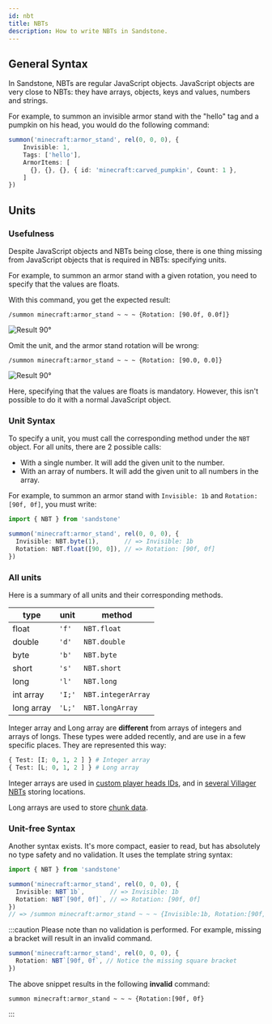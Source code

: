 ```yaml
---
id: nbt
title: NBTs
description: How to write NBTs in Sandstone.
---
```


## General Syntax
In Sandstone, NBTs are regular JavaScript objects. JavaScript objects are very close to NBTs: they have arrays, objects, keys and values, numbers and strings.

For example, to summon an invisible armor stand with the "hello" tag and a pumpkin on his head, you would do the following command:
```ts
summon('minecraft:armor_stand', rel(0, 0, 0), { 
    Invisible: 1, 
    Tags: ['hello'], 
    ArmorItems: [
      {}, {}, {}, { id: 'minecraft:carved_pumpkin', Count: 1 },
    ]
})
```

## Units

### Usefulness
Despite JavaScript objects and NBTs being close, there is one thing missing from JavaScript objects that is required in NBTs: specifying units.

For example, to summon an armor stand with a given rotation, you need to specify that the values are floats.

With this command, you get the expected result:
```
/summon minecraft:armor_stand ~ ~ ~ {Rotation: [90.0f, 0.0f]}
```

![Result 90°](/img/nbts/90.png)

Omit the unit, and the armor stand rotation will be wrong:
```
/summon minecraft:armor_stand ~ ~ ~ {Rotation: [90.0, 0.0]}
```

![Result 90°](/img/nbts/0.png)


Here, specifying that the values are floats is mandatory. However, this isn't possible to do it with a normal JavaScript object.

### Unit Syntax

To specify a unit, you must call the corresponding method under the `NBT` object. For all units, there are 2 possible calls:
- With a single number. It will add the given unit to the number.
- With an array of numbers. It will add the given unit to all numbers in the array.

For example, to summon an armor stand with `Invisible: 1b` and `Rotation: [90f, 0f]`, you must write:
```ts
import { NBT } from 'sandstone'

summon('minecraft:armor_stand', rel(0, 0, 0), {
  Invisible: NBT.byte(1),       // => Invisible: 1b
  Rotation: NBT.float([90, 0]), // => Rotation: [90f, 0f]
})
```

### All units

Here is a summary of all units and their corresponding methods.

type       |  unit   | method
-----------|---------|-------------
float      |  `'f'`  | `NBT.float` 
double     |  `'d'`  | `NBT.double`
byte       |  `'b'`  | `NBT.byte`
short      |  `'s'`  | `NBT.short`
long       |  `'l'`  | `NBT.long`
int array  |  `'I;'` | `NBT.integerArray`
long array |  `'L;'` | `NBT.longArray`

Integer array and Long array are **different** from arrays of integers and arrays of longs. These types were added recently, and are use in a few specific places. They are represented this way:
```py
{ Test: [I; 0, 1, 2 ] } # Integer array
{ Test: [L; 0, 1, 2 ] } # Long array
```

Integer arrays are used in [custom player heads IDs](https://minecraft.wiki/Head#Item_data), and in [several Villager NBTs](https://minecraft.wiki/Mob/ED) storing locations.

Long arrays are used to store [chunk data](https://minecraft.wiki/Chunk_format#NBT_structure).

### Unit-free Syntax

Another syntax exists. It's more compact, easier to read, but has absolutely no type safety and no validation. It uses the template string syntax:
```ts
import { NBT } from 'sandstone'

summon('minecraft:armor_stand', rel(0, 0, 0), {
  Invisible: NBT`1b`,       // => Invisible: 1b
  Rotation: NBT`[90f, 0f]`, // => Rotation: [90f, 0f]
}) 
// => /summon minecraft:armor_stand ~ ~ ~ {Invisible:1b, Rotation:[90f, 0f]}
```

:::caution
Please note than no validation is performed. For example, missing a bracket will result in an invalid command.
```ts
summon('minecraft:armor_stand', rel(0, 0, 0), {
  Rotation: NBT`[90f, 0f`, // Notice the missing square bracket
})
```

The above snippet results in the following **invalid** command:
```mcfunction
summon minecraft:armor_stand ~ ~ ~ {Rotation:[90f, 0f}
```

:::
